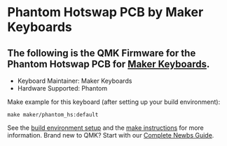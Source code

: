 # Phantom Hotswap PCB by Maker Keyboards

The following is the QMK Firmware for the Phantom Hotswap PCB for [Maker Keyboards](http://www.makerkeyboards.com).
---

* Keyboard Maintainer: Maker Keyboards
* Hardware Supported: Phantom

Make example for this keyboard (after setting up your build environment):

    make maker/phantom_hs:default

See the [build environment setup](https://docs.qmk.fm/#/getting_started_build_tools) and the [make instructions](https://docs.qmk.fm/#/getting_started_make_guide) for more information. Brand new to QMK? Start with our [Complete Newbs Guide](https://docs.qmk.fm/#/newbs).
